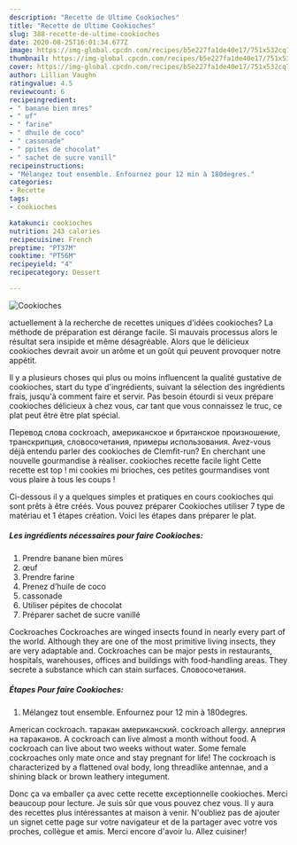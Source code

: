 ```yaml
---
description: "Recette de Ultime Cookioches"
title: "Recette de Ultime Cookioches"
slug: 388-recette-de-ultime-cookioches
date: 2020-08-25T16:01:34.677Z
image: https://img-global.cpcdn.com/recipes/b5e227fa1de40e17/751x532cq70/cookioches-photo-principale-de-la-recette.jpg
thumbnail: https://img-global.cpcdn.com/recipes/b5e227fa1de40e17/751x532cq70/cookioches-photo-principale-de-la-recette.jpg
cover: https://img-global.cpcdn.com/recipes/b5e227fa1de40e17/751x532cq70/cookioches-photo-principale-de-la-recette.jpg
author: Lillian Vaughn
ratingvalue: 4.5
reviewcount: 6
recipeingredient:
- " banane bien mres"
- " uf"
- " farine"
- " dhuile de coco"
- " cassonade"
- " ppites de chocolat"
- " sachet de sucre vanill"
recipeinstructions:
- "Mélangez tout ensemble. Enfournez pour 12 min à 180degres."
categories:
- Recette
tags:
- cookioches

katakunci: cookioches 
nutrition: 243 calories
recipecuisine: French
preptime: "PT37M"
cooktime: "PT56M"
recipeyield: "4"
recipecategory: Dessert

---
```



![Cookioches](https://img-global.cpcdn.com/recipes/b5e227fa1de40e17/751x532cq70/cookioches-photo-principale-de-la-recette.jpg)

actuellement à la recherche de recettes uniques d'idées cookioches? La méthode de préparation est dérange facile. Si mauvais processus alors le résultat sera insipide et même désagréable. Alors que le délicieux cookioches devrait avoir un arôme et un goût qui peuvent provoquer notre appétit.

Il y a plusieurs choses qui plus ou moins influencent la qualité gustative de cookioches, start du type d'ingrédients, suivant la sélection des ingrédients frais, jusqu'à comment faire et servir. Pas besoin étourdi si veux prépare cookioches délicieux à chez vous, car tant que vous connaissez le truc, ce plat peut être être plat spécial.

Перевод слова cockroach, американское и британское произношение, транскрипция, словосочетания, примеры использования. Avez-vous déjà entendu parler des cookioches de Clemfit-run? En cherchant une nouvelle gourmandise à réaliser. cookioches recette facile light Cette recette est top ! mi cookies mi brioches, ces petites gourmandises vont vous plaire à tous les coups !


Ci-dessous il y a quelques simples et pratiques en cours cookioches qui sont prêts à être créés. Vous pouvez préparer Cookioches utiliser 7 type de matériau et 1 étapes création. Voici les étapes dans préparer le plat.

<!--inarticleads1-->

##### Les ingrédients nécessaires pour faire Cookioches:

1. Prendre  banane bien mûres
1.   œuf
1. Prendre  farine
1. Prenez  d’huile de coco
1.   cassonade
1. Utiliser  pépites de chocolat
1. Préparer  sachet de sucre vanillé


Cockroaches Cockroaches are winged insects found in nearly every part of the world. Although they are one of the most primitive living insects, they are very adaptable and. Cockroaches can be major pests in restaurants, hospitals, warehouses, offices and buildings with food-handling areas. They secrete a substance which can stain surfaces. Словосочетания. 

<!--inarticleads2-->

##### Étapes Pour faire Cookioches:

1. Mélangez tout ensemble. Enfournez pour 12 min à 180degres.


American cockroach. таракан американский. cockroach allergy. аллергия на тараканов. A cockroach can live almost a month without food. A cockroach can live about two weeks without water. Some female cockroaches only mate once and stay pregnant for life! The cockroach is characterized by a flattened oval body, long threadlike antennae, and a shining black or brown leathery integument. 


Donc ça va emballer ça avec cette recette exceptionnelle cookioches. Merci beaucoup pour lecture. Je suis sûr que vous pouvez chez vous. Il y aura des recettes plus  intéressantes at maison à venir. N'oubliez pas de ajouter un signet cette page sur votre navigateur et de la partager avec votre vos proches, collègue et amis. Merci encore d'avoir lu. Allez cuisiner!
